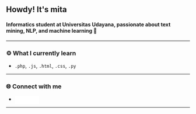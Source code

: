 ## Howdy! It's mita

#### Informatics student at Universitas Udayana, passionate about text mining, NLP, and machine learning 🌟

---

### ⚙️ What I currently learn
- `.php`, `.js`, `.html`, `.css`, `.py`

---

### 🌐 Connect with me
- <a href="https://www.linkedin.com/in/shelomitaputrindaculio/" target="_blank"><img align="left" alt="Shelomita | LinkedIn" width="22px" src="https://github.com/Aakarsh-B/trying-repos/blob/master/linkedin.svg" /></a>
<a href="https://github.com/shelomitaa20" target="_blank"><img align="left" alt="Shelomita | GitHub" width="22px" src="https://github.com/Aakarsh-B/trying-repos/blob/master/github.svg" /></a>
<a href="https://instagram.com/shelomitaa20?igshid=MzRlODBiNWFlZA==" target="_blank"><img align="left" alt="Shelomita | Instagram" width="22px" src="https://github.com/Aakarsh-B/trying-repos/blob/master/insta.svg" /></a>

---
